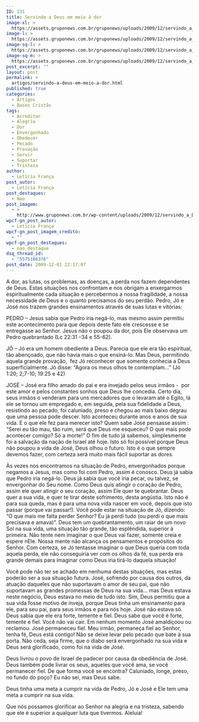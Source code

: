 ```yaml
---
ID: 131
title: Servindo a Deus em meio à dor
image-xl: >
  https://assets.gruponews.com.br/gruponews/uploads/2009/12/servindo_a_Deus_em_meio_a_dor.jpg
image-l: >
  https://assets.gruponews.com.br/gruponews/uploads/2009/12/servindo_a_Deus_em_meio_a_dor-960x720.jpg
image-sq-l: >
  https://assets.gruponews.com.br/gruponews/uploads/2009/12/servindo_a_Deus_em_meio_a_dor.jpg
image-sq-m: >
  https://assets.gruponews.com.br/gruponews/uploads/2009/12/servindo_a_Deus_em_meio_a_dor-720x720.jpg
post_excerpt: ""
layout: post
permalink: >
  artigos/servindo-a-deus-em-meio-a-dor.html
published: true
categories:
  - Artigos
  - Bases Cristãs
tags:
  - Acreditar
  - Alegria
  - Dor
  - Envergonhado
  - Obedecer
  - Pecado
  - Provação
  - Servir
  - Suportar
  - Tristeza
author:
  - Letícia França
post_autor:
  - Letícia França
post_destaques:
  - Nao
post_imagem:
  - >
    http://www.gruponews.com.br/wp-content/uploads/2009/12/servindo_a_Deus_em_meio_a_dor.jpg
wpcf-gn_post_autor:
  - Letícia França
wpcf-gn_post_imagem_credito:
  - ""
wpcf-gn_post_destaques:
  - nao_destaque
dsq_thread_id:
  - "5575106376"
post_date: 2009-12-01 22:17:07
---
```

A dor, as lutas, os problemas, as doenças, a perda nos fazem dependentes de Deus. Estas situações nos confrontam e nos obrigam a enxergarmos espiritualmente cada situação e percebermos a nossa fragilidade, a nossa necessidade de Deus e o quanto precisamos do seu perdão. Pedro, Jó e José nos trazem grandes ensinamentos através de suas lutas e vitórias:

PEDRO – Jesus sabia que Pedro iria negá-lo, mas mesmo assim permitiu este acontecimento para que depois deste fato ele crescesse e se entregasse ao Senhor. Jesus não o poupou da dor, pois Ele observava um Pedro quebrantado (Lc 22:31 –34 e 55-62).

JÓ – Jó era um homem obediente a Deus. Parecia que ele era tão espiritual, tão abençoado, que não havia mais o que ensiná-lo. Mas Deus, permitindo aquela grande provação,  fez Jó reconhecer que somente conhecia a Deus superficialmente. Jó disse: “Agora os meus olhos te contemplam...” (Jó 1:20; 2;7-10; 19:25 e 42)

JOSÉ – José era filho amado do pai e era invejado pelos seus irmãos -  por este amor e pelos constantes sonhos que Deus lhe concedia. Certo dia, seus irmãos o venderam para uns mercadores que o levaram até o Egito, lá ele se tornou um empregado e, em seguida, pela sua fidelidade a Deus, resistindo ao pecado, foi caluniado, preso e chegou ao mais baixo degrau que uma pessoa pode descer. Isto aconteceu durante anos e anos de sua vida. E o que ele fez para merecer isto? Quem sabe José pensasse assim : “Serei eu tão mau, tão ruim, será que Deus me esqueceu? O que mais pode acontecer comigo? Só a morte!” O fim de tudo já sabemos, simplesmente foi a salvação da nação de Israel até hoje. Isto só foi possível porque Deus não poupou a vida de José, Deus olhou o futuro. Isto é o que sempre devemos fazer, com certeza será muito mais fácil suportar as dores.

Às vezes nos encontramos na situação de Pedro, envergonhados porque negamos a Jesus, mas como foi com Pedro, assim é conosco. Deus já sabia que Pedro iria negá-lo. Deus já sabia que você iria pecar, ou talvez, se envergonhar do Seu nome. Como Deus quis atingir o coração de Pedro, assim ele quer atingir o seu coração, assim Ele quer te quebrantar. Deus quer a sua vida, e quer te tirar deste sofrimento, desta angústia. Isto não é para sua queda, mas é para uma nova vida nascer em você, depois que isto passar (porque vai passar!). Você pode estar na situação de Jó, dizendo: “O que mais me falta perder Senhor? Eu já perdi tudo (ou perdi o que mais precisava e amava)”. Deus tem um quebrantamento, um raiar de um novo Sol na sua vida, uma situação tão grande, tão esplêndida, superior à primeira. Não tente nem imaginar o que Deus vai fazer, somente creia e espere nEle. Nossa mente não alcança os pensamentos e propósitos do Senhor. Com certeza, se Jó tentasse imaginar o que Deus queria com toda aquela perda, ele não conseguiria ver com os olhos da fé, sua perda era grande demais para imaginar como Deus iria tirá-lo daquela situação!

Você pode não ter se achado em nenhuma destas situações, mas estas poderão ser a sua situação futura. José, sofrendo por causa dos outros, da atuação daqueles que não suportavam o amor de seu pai, que não suportavam as grandes promessas de Deus na sua vida... mas Deus estava neste negócio, Deus estava no meio de tudo isto. Sim, Deus permitiu que a sua vida fosse motivo de inveja, porque Deus tinha um ensinamento para ele, para seu pai, para seus irmãos e para nós hoje. José não estava só. Deus sabia que ele era forte, temente e fiel. Deus sabe que você é forte, temente e fiel. Você não vai cair. Em nenhum momento José amaldiçoou ou reclamou. José permaneceu fiel. Meu irmão, permaneça fiel ao Senhor, tenha fé, Deus está contigo! Não se deixe levar pelo pecado que bate à sua porta. Não ceda, seja firme, que o diabo será envergonhado na sua vida e Deus será glorificado, como foi na vida de José.

Deus livrou o povo de Israel de padecer por causa da obediência de José. Deus também pode livrar os seus, aqueles que você ama, se você permanecer fiel. De que forma você se encontra? Caluniado, longe, preso, no fundo do poço? Eu não sei, mas Deus sabe.

Deus tinha uma meta a cumprir na vida de Pedro, Jó e José e Ele tem uma meta a cumprir na sua vida.

Que nós possamos glorificar ao Senhor na alegria e na tristeza, sabendo que ele é superior a qualquer luta que tivermos. Aleluia!